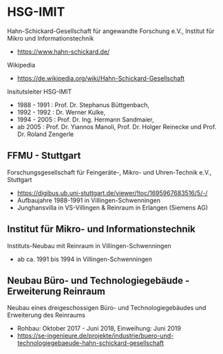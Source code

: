 # HSG-IMIT
Hahn-Schickard-Gesellschaft für angewandte Forschung e.V., Institut für Mikro und Informationstechnik
- https://www.hahn-schickard.de/

Wikipedia
- https://de.wikipedia.org/wiki/Hahn-Schickard-Gesellschaft

Insitutsleiter HSG-IMIT
- 1988 - 1991 : Prof. Dr. Stephanus Büttgenbach,
- 1992 - 1992 : Dr. Werner Kulke,
- 1994 - 2005 : Prof. Dr. Ing. Hermann Sandmaier, 
- ab 2005 : Prof. Dr. Yiannos Manoli, Prof. Dr. Holger Reinecke und Prof. Dr. Roland Zengerle 

## FFMU - Stuttgart
Forschungsgesellschaft für Feingeräte-, Mikro- und Uhren-Technik e.V., Stuttgart
- https://digibus.ub.uni-stuttgart.de/viewer/!toc/1695967683516/5/-/
- Aufbaujahre 1988-1991 in Villingen-Schwenningen
- Junghansvilla in VS-Villingen & Reinraum in Erlangen (Siemens AG)
  
## Institut für Mikro- und Informationstechnik 
Instituts-Neubau mit Reinraum in Villingen-Schwenningen 
- ab ca. 1991 bis 1994 in Villingen-Schwenningen

## Neubau Büro- und Technologiegebäude - Erweiterung Reinraum
Neubau eines dreigeschossigen Büro- und Technologiegebäudes und Erweiterung des Reinraums
- Rohbau: Oktober 2017 - Juni 2018, Einweihung: Juni 2019
- https://se-ingenieure.de/projekte/industrie/buero-und-technologiegebaeude-hahn-schickard-gesellschaft
  
